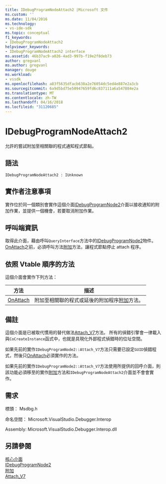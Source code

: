 ```yaml
---
title: IDebugProgramNodeAttach2 |Microsoft 文件
ms.custom: ''
ms.date: 11/04/2016
ms.technology:
- vs-ide-sdk
ms.topic: conceptual
f1_keywords:
- IDebugProgramNodeAttach2
helpviewer_keywords:
- IDebugProgramNodeAttach2 interface
ms.assetid: 46b37ac9-a026-4ad3-997b-f19e2f8deb73
author: gregvanl
ms.author: gregvanl
manager: douge
ms.workload:
- vssdk
ms.openlocfilehash: a83f5635dfacb638a2e76054dc5ed4e887e2a3cb
ms.sourcegitcommit: 6a9d5bd75e50947659fd6c837111a6a547884e2a
ms.translationtype: MT
ms.contentlocale: zh-TW
ms.lasthandoff: 04/16/2018
ms.locfileid: "31120685"
---
```

# <a name="idebugprogramnodeattach2"></a>IDebugProgramNodeAttach2
允許的嘗試附加至相關聯的程式通知程式節點。  
  
## <a name="syntax"></a>語法  
  
```  
IDebugProgramNodeAttach2 : IUnknown  
```  
  
## <a name="notes-for-implementers"></a>實作者注意事項  
 實作位於同一個類別會實作這個介面[IDebugProgramNode2](../../../extensibility/debugger/reference/idebugprogramnode2.md)介面以接收通知的附加作業，並提供一個機會，若要取消附加作業。  
  
## <a name="notes-for-callers"></a>呼叫端資訊  
 取得此介面，藉由呼叫`QueryInterface`方法中的[IDebugProgramNode2](../../../extensibility/debugger/reference/idebugprogramnode2.md)物件。 [OnAttach](../../../extensibility/debugger/reference/idebugprogramnodeattach2-onattach.md)之前，必須呼叫方法[附加](../../../extensibility/debugger/reference/idebugengine2-attach.md)方法，讓程式節點停止 attach 程序。  
  
## <a name="methods-in-vtable-order"></a>依照 Vtable 順序的方法  
 這個介面會實作下列方法：  
  
|方法|描述|  
|------------|-----------------|  
|[OnAttach](../../../extensibility/debugger/reference/idebugprogramnodeattach2-onattach.md)|附加至相關聯的程式或延後的附加程序[附加](../../../extensibility/debugger/reference/idebugengine2-attach.md)方法。|  
  
## <a name="remarks"></a>備註  
 這個介面是已被取代慣用的替代做法[Attach_V7](../../../extensibility/debugger/reference/idebugprogramnode2-attach-v7.md)方法。 所有的偵錯引擎會一律載入與`CoCreateInstance`函式中，也就是具現化外部程式偵錯時的位址空間。  
  
 如果先前的實作`IDebugProgramNode2::Attach_V7`方法只需要已設定`GUID`偵錯程式，然後只[OnAttach](../../../extensibility/debugger/reference/idebugprogramnodeattach2-onattach.md)必須實作的方法。  
  
 如果先前的實作`IDebugProgramNode2::Attach_V7`方法使用所提供的回呼介面，則該功能必須移至的實作[附加](../../../extensibility/debugger/reference/idebugengine2-attach.md)方法和`IDebugProgramNodeAttach2`介面並不會會實作。  
  
## <a name="requirements"></a>需求  
 標頭： Msdbg.h  
  
 命名空間： Microsoft.VisualStudio.Debugger.Interop  
  
 Assembly: Microsoft.VisualStudio.Debugger.Interop.dll  
  
## <a name="see-also"></a>另請參閱  
 [核心介面](../../../extensibility/debugger/reference/core-interfaces.md)   
 [IDebugProgramNode2](../../../extensibility/debugger/reference/idebugprogramnode2.md)   
 [附加](../../../extensibility/debugger/reference/idebugengine2-attach.md)   
 [Attach_V7](../../../extensibility/debugger/reference/idebugprogramnode2-attach-v7.md)